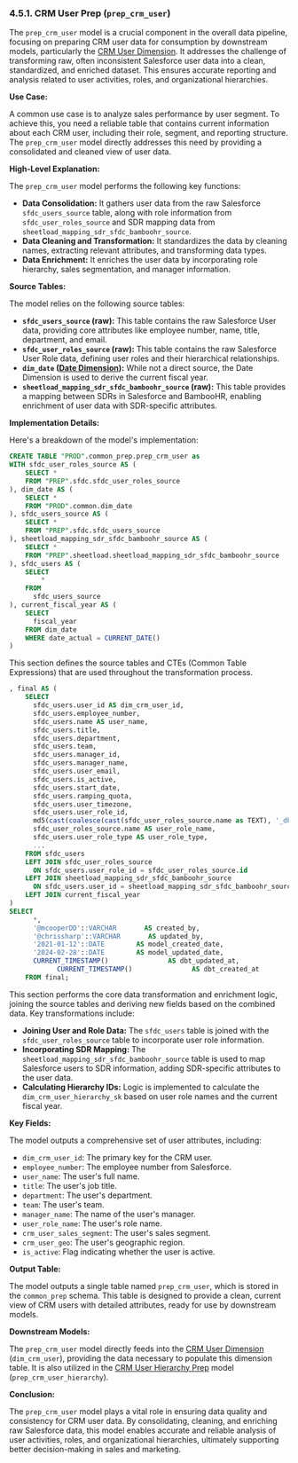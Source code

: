 ### 4.5.1. CRM User Prep (`prep_crm_user`)

The `prep_crm_user` model is a crucial component in the overall data pipeline, focusing on preparing CRM user data for consumption by downstream models, particularly the [CRM User Dimension](chapter_305.md). It addresses the challenge of transforming raw, often inconsistent Salesforce user data into a clean, standardized, and enriched dataset. This ensures accurate reporting and analysis related to user activities, roles, and organizational hierarchies.

**Use Case:**

A common use case is to analyze sales performance by user segment. To achieve this, you need a reliable table that contains current information about each CRM user, including their role, segment, and reporting structure. The `prep_crm_user` model directly addresses this need by providing a consolidated and cleaned view of user data.

**High-Level Explanation:**

The `prep_crm_user` model performs the following key functions:

*   **Data Consolidation:** It gathers user data from the raw Salesforce `sfdc_users_source` table, along with role information from `sfdc_user_roles_source` and SDR mapping data from `sheetload_mapping_sdr_sfdc_bamboohr_source`.
*   **Data Cleaning and Transformation:** It standardizes the data by cleaning names, extracting relevant attributes, and transforming data types.
*   **Data Enrichment:** It enriches the user data by incorporating role hierarchy, sales segmentation, and manager information.

**Source Tables:**

The model relies on the following source tables:

*   **`sfdc_users_source` (raw):** This table contains the raw Salesforce User data, providing core attributes like employee number, name, title, department, and email.
*   **`sfdc_user_roles_source` (raw):** This table contains the raw Salesforce User Role data, defining user roles and their hierarchical relationships.
*   **`dim_date` ([Date Dimension](chapter_407.md)):** While not a direct source, the Date Dimension is used to derive the current fiscal year.
*   **`sheetload_mapping_sdr_sfdc_bamboohr_source` (raw):** This table provides a mapping between SDRs in Salesforce and BambooHR, enabling enrichment of user data with SDR-specific attributes.

**Implementation Details:**

Here's a breakdown of the model's implementation:

```sql
CREATE TABLE "PROD".common_prep.prep_crm_user as
WITH sfdc_user_roles_source AS (
    SELECT *
    FROM "PREP".sfdc.sfdc_user_roles_source
), dim_date AS (
    SELECT *
    FROM "PROD".common.dim_date
), sfdc_users_source AS (
    SELECT *
    FROM "PREP".sfdc.sfdc_users_source
), sheetload_mapping_sdr_sfdc_bamboohr_source AS (
    SELECT *
    FROM "PREP".sheetload.sheetload_mapping_sdr_sfdc_bamboohr_source
), sfdc_users AS (
    SELECT
        *
    FROM
      sfdc_users_source
), current_fiscal_year AS (
    SELECT
      fiscal_year
    FROM dim_date
    WHERE date_actual = CURRENT_DATE()
)
```

This section defines the source tables and CTEs (Common Table Expressions) that are used throughout the transformation process.

```sql
, final AS (
    SELECT
      sfdc_users.user_id AS dim_crm_user_id,
      sfdc_users.employee_number,
      sfdc_users.name AS user_name,
      sfdc_users.title,
      sfdc_users.department,
      sfdc_users.team,
      sfdc_users.manager_id,
      sfdc_users.manager_name,
      sfdc_users.user_email,
      sfdc_users.is_active,
      sfdc_users.start_date,
      sfdc_users.ramping_quota,
      sfdc_users.user_timezone,
      sfdc_users.user_role_id,
      md5(cast(coalesce(cast(sfdc_user_roles_source.name as TEXT), '_dbt_utils_surrogate_key_null_') as TEXT)) AS dim_crm_user_role_name_id,
      sfdc_user_roles_source.name AS user_role_name,
      sfdc_users.user_role_type AS user_role_type,
      ...
    FROM sfdc_users
    LEFT JOIN sfdc_user_roles_source
      ON sfdc_users.user_role_id = sfdc_user_roles_source.id
    LEFT JOIN sheetload_mapping_sdr_sfdc_bamboohr_source
      ON sfdc_users.user_id = sheetload_mapping_sdr_sfdc_bamboohr_source.user_id
    LEFT JOIN current_fiscal_year
)
SELECT
      *,
      '@mcooperDD'::VARCHAR       AS created_by,
      '@chrissharp'::VARCHAR       AS updated_by,
      '2021-01-12'::DATE        AS model_created_date,
      '2024-02-28'::DATE        AS model_updated_date,
      CURRENT_TIMESTAMP()               AS dbt_updated_at,
            CURRENT_TIMESTAMP()               AS dbt_created_at
    FROM final;
```

This section performs the core data transformation and enrichment logic, joining the source tables and deriving new fields based on the combined data. Key transformations include:

*   **Joining User and Role Data:** The `sfdc_users` table is joined with the `sfdc_user_roles_source` table to incorporate user role information.
*   **Incorporating SDR Mapping:** The `sheetload_mapping_sdr_sfdc_bamboohr_source` table is used to map Salesforce users to SDR information, adding SDR-specific attributes to the user data.
*   **Calculating Hierarchy IDs:** Logic is implemented to calculate the `dim_crm_user_hierarchy_sk` based on user role names and the current fiscal year.

**Key Fields:**

The model outputs a comprehensive set of user attributes, including:

*   `dim_crm_user_id`: The primary key for the CRM user.
*   `employee_number`: The employee number from Salesforce.
*   `user_name`: The user's full name.
*   `title`: The user's job title.
*   `department`: The user's department.
*   `team`: The user's team.
*   `manager_name`: The name of the user's manager.
*   `user_role_name`: The user's role name.
*   `crm_user_sales_segment`: The user's sales segment.
*   `crm_user_geo`: The user's geographic region.
*   `is_active`: Flag indicating whether the user is active.

**Output Table:**

The model outputs a single table named `prep_crm_user`, which is stored in the `common_prep` schema. This table is designed to provide a clean, current view of CRM users with detailed attributes, ready for use by downstream models.

**Downstream Models:**

The `prep_crm_user` model directly feeds into the [CRM User Dimension](chapter_305.md) (`dim_crm_user`), providing the data necessary to populate this dimension table. It is also utilized in the [CRM User Hierarchy Prep](chapter_405.md) model (`prep_crm_user_hierarchy`).

**Conclusion:**

The `prep_crm_user` model plays a vital role in ensuring data quality and consistency for CRM user data. By consolidating, cleaning, and enriching raw Salesforce data, this model enables accurate and reliable analysis of user activities, roles, and organizational hierarchies, ultimately supporting better decision-making in sales and marketing.
